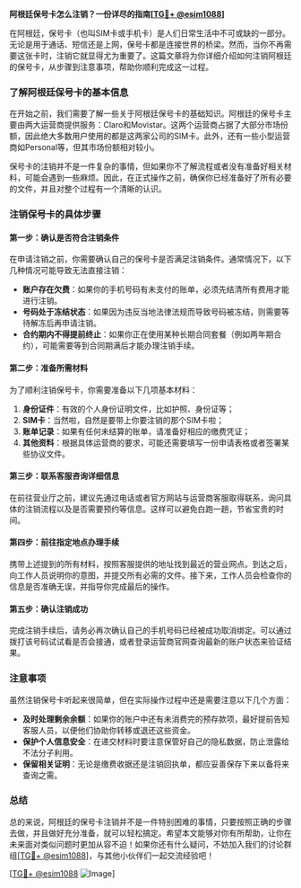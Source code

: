 **阿根廷保号卡怎么注销？一份详尽的指南[[TG💪+ @esim1088](https://t.me/s/esim1088)]**

在阿根廷，保号卡（也叫SIM卡或手机卡）是人们日常生活中不可或缺的一部分。无论是用于通话、短信还是上网，保号卡都是连接世界的桥梁。然而，当你不再需要这张卡时，注销它就显得尤为重要了。这篇文章将为你详细介绍如何注销阿根廷的保号卡，从步骤到注意事项，帮助你顺利完成这一过程。

### 了解阿根廷保号卡的基本信息

在开始之前，我们需要了解一些关于阿根廷保号卡的基础知识。阿根廷的保号卡主要由两大运营商提供服务：Claro和Movistar。这两个运营商占据了大部分市场份额，因此绝大多数用户使用的都是这两家公司的SIM卡。此外，还有一些小型运营商如Personal等，但其市场份额相对较小。

保号卡的注销并不是一件复杂的事情，但如果你不了解流程或者没有准备好相关材料，可能会遇到一些麻烦。因此，在正式操作之前，确保你已经准备好了所有必要的文件，并且对整个过程有一个清晰的认识。

### 注销保号卡的具体步骤

#### 第一步：确认是否符合注销条件

在申请注销之前，你需要确认自己的保号卡是否满足注销条件。通常情况下，以下几种情况可能导致无法直接注销：

- **账户存在欠费**：如果你的手机号码有未支付的账单，必须先结清所有费用才能进行注销。
- **号码处于冻结状态**：如果因为违反当地法律法规而导致号码被冻结，则需要等待解冻后再申请注销。
- **合约期内不得提前终止**：如果你正在使用某种长期合同套餐（例如两年期合约），可能需要等到合同期满后才能办理注销手续。

#### 第二步：准备所需材料

为了顺利注销保号卡，你需要准备以下几项基本材料：

1. **身份证件**：有效的个人身份证明文件，比如护照、身份证等；
2. **SIM卡**：当然啦，自然是要带上你要注销的那个SIM卡啦；
3. **账单记录**：如果有任何未结算的账单，请准备好相应的缴费凭证；
4. **其他资料**：根据具体运营商的要求，可能还需要填写一份申请表格或者签署某些协议文件。

#### 第三步：联系客服咨询详细信息

在前往营业厅之前，建议先通过电话或者官方网站与运营商客服取得联系，询问具体的注销流程以及是否需要预约等信息。这样可以避免白跑一趟，节省宝贵的时间。

#### 第四步：前往指定地点办理手续

携带上述提到的所有材料，按照客服提供的地址找到最近的营业网点。到达之后，向工作人员说明你的意图，并提交所有必需的文件。接下来，工作人员会检查你的信息是否准确无误，并指导你完成最后的操作。

#### 第五步：确认注销成功

完成注销手续后，请务必再次确认自己的手机号码已经被成功取消绑定。可以通过拨打该号码试试看是否会接通，或者登录运营商官网查询最新的账户状态来验证结果。

### 注意事项

虽然注销保号卡听起来很简单，但在实际操作过程中还是需要注意以下几个方面：

- **及时处理剩余余额**：如果你的账户中还有未消费完的预存款项，最好提前告知客服人员，以便他们协助你转移或退还这些资金。
- **保护个人信息安全**：在递交材料时要注意保管好自己的隐私数据，防止泄露给不法分子利用。
- **保留相关证明**：无论是缴费收据还是注销回执单，都应妥善保存下来以备将来查询之需。

### 总结

总的来说，阿根廷的保号卡注销并不是一件特别困难的事情，只要按照正确的步骤去做，并且做好充分准备，就可以轻松搞定。希望本文能够对你有所帮助，让你在未来面对类似问题时更加从容不迫！如果你还有什么疑问，不妨加入我们的讨论群组[[TG💪+ @esim1088](https://t.me/s/esim1088)]，与其他小伙伴们一起交流经验吧！

[[TG💪+ @esim1088](https://t.me/s/esim1088) ![Image](https://i.postimg.cc/4NQfJmqS/Snipaste-2025-05-13-00-14-12.png)]